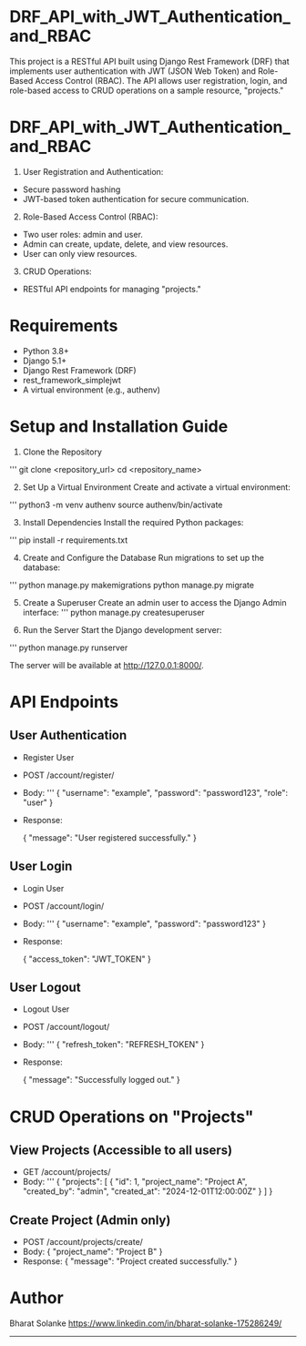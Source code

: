 # DRF_API_with_JWT_Authentication_and_RBAC
This project is a RESTful API built using Django Rest Framework (DRF) that implements user authentication with JWT (JSON Web Token) and Role-Based Access Control (RBAC). The API allows user registration, login, and role-based access to CRUD operations on a sample resource, "projects." 

# DRF_API_with_JWT_Authentication_and_RBAC

1. User Registration and Authentication:
  * Secure password hashing
  * JWT-based token authentication for secure communication.

2. Role-Based Access Control (RBAC):
  * Two user roles: admin and user.
  * Admin can create, update, delete, and view resources.
  * User can only view resources.
3. CRUD Operations:
  * RESTful API endpoints for managing "projects."


# Requirements

  * Python 3.8+
  * Django 5.1+
  * Django Rest Framework (DRF)
  * rest_framework_simplejwt
  * A virtual environment (e.g., authenv)

# Setup and Installation Guide

1. Clone the Repository

''' 
  git clone <repository_url>
  cd <repository_name>

2. Set Up a Virtual Environment
Create and activate a virtual environment:

'''
  python3 -m venv authenv
  source authenv/bin/activate

3. Install Dependencies
Install the required Python packages:

'''
  pip install -r requirements.txt

4. Create and Configure the Database
Run migrations to set up the database:

'''
  python manage.py makemigrations
  python manage.py migrate

5. Create a Superuser
Create an admin user to access the Django Admin interface:
'''
  python manage.py createsuperuser


6. Run the Server
Start the Django development server:

'''
python manage.py runserver

The server will be available at http://127.0.0.1:8000/.

# API Endpoints

## User Authentication
  * Register User
  * POST /account/register/
  * Body:
    ''' 
        {
        "username": "example",
        "password": "password123",
        "role": "user"
        }
  * Response:
    
      {
        "message": "User registered successfully."
      }



## User Login
  * Login User
  * POST /account/login/
  * Body:
    ''' 
        {
          "username": "example",
          "password": "password123"
        }
  * Response:
    
      {
        "access_token": "JWT_TOKEN"
      }


## User Logout
  * Logout User
  * POST /account/logout/
  * Body:
    ''' 
        {
          "refresh_token": "REFRESH_TOKEN"
        }
  * Response:
    
      {
        "message": "Successfully logged out."
      }
# CRUD Operations on "Projects"
  ##  View Projects (Accessible to all users)
  * GET /account/projects/
  * Body:
    ''' 
        {
  "projects": [
      {
      "id": 1,
      "project_name": "Project A",
      "created_by": "admin",
      "created_at": "2024-12-01T12:00:00Z"
    }
  ]
}

##  Create Project (Admin only)
  * POST /account/projects/create/
  * Body:
    {
    "project_name": "Project B"
    }
  * Response:
    {
    "message": "Project created successfully."
    }









# Author
Bharat Solanke
https://www.linkedin.com/in/bharat-solanke-175286249/

___

